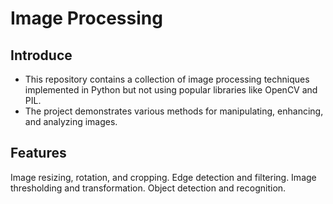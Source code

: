 # Image Processing
## Introduce
- This repository contains a collection of image processing techniques implemented in Python but not using popular libraries like OpenCV and PIL. 
- The project demonstrates various methods for manipulating, enhancing, and analyzing images.
## Features
Image resizing, rotation, and cropping.
Edge detection and filtering.
Image thresholding and transformation.
Object detection and recognition.
